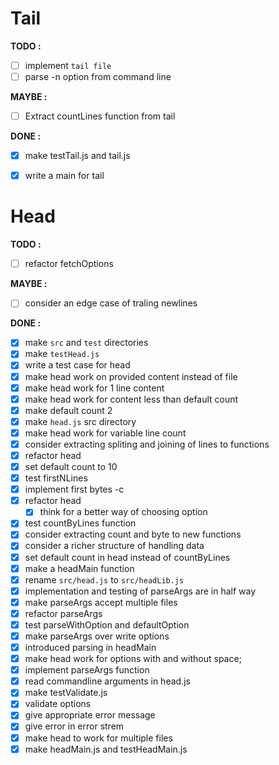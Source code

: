 # Tail

**TODO :**
- [ ] implement `tail file`
- [ ] parse -n option from command line

**MAYBE :**
- [ ] Extract countLines function from tail

**DONE :**
- [x] make testTail.js and tail.js
- [x] write a main for tail



# Head

**TODO :**
- [ ] refactor fetchOptions

**MAYBE :**
- [ ] consider an edge case of traling newlines

**DONE :**
- [x] make `src` and `test` directories
- [x] make `testHead.js`
- [x] write a test case for head
- [x] make head work on provided content instead of file
- [x] make head work for 1 line content
- [x] make head work for content less than default count
- [x] make default count 2 
- [x] make `head.js` src directory
- [x] make head work for variable line count
- [x] consider extracting spliting and joining of lines to functions
- [x] refactor head
- [x] set default count to 10
- [x] test firstNLines
- [x] implement first bytes -c
- [x] refactor head
  - [x] think for a better way of choosing option
- [x] test countByLines function
- [x] consider extracting count and byte to new functions
- [x] consider a richer structure of handling data
- [x] set default count in head instead of countByLines
- [x] make a headMain function
- [x] rename `src/head.js` to `src/headLib.js`
- [x] implementation and testing of parseArgs are in half way
- [x] make parseArgs accept multiple files
- [x] refactor parseArgs
- [x] test parseWithOption and defaultOption
- [x] make parseArgs over write options
- [x] introduced parsing in headMain
- [x] make head work for options with and without space;
- [x] implement parseArgs function
- [x] read commandline arguments in head.js
- [x] make testValidate.js
- [x] validate options
- [x] give appropriate error message
- [x] give error in error strem
- [x] make head to work for multiple files
- [x] make headMain.js and testHeadMain.js
